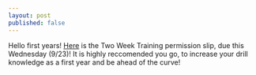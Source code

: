 ```yaml
---
layout: post
published: false
---
```

Hello first years! [Here](https://docs.google.com/document/d/1j_49ALwQqELXRfw2rtP-07cXLXk9iDUFcXiQz7Up2l4/edit?usp=sharing) is the Two Week Training permission slip, due this Wednesday (9/23)! It is highly reccomended you go, to increase your drill knowledge as a first year and be ahead of the curve!
